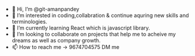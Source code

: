 - 👋 Hi, I’m @git-amanpandey
- 👀 I’m interested in coding,collabration & continue aquring new skills and terminologies. 
- 🌱 I’m currently learning React which is javascript library.
- 💞️ I’m looking to collaborate on projects that help me to acheive my dreams as well as company growth.
- 📫 How to reach me -> 9674704575 DM me

<!---
git-amanpandey/git-amanpandey is a ✨ special ✨ repository because its `README.md` (this file) appears on your GitHub profile.
You can click the Preview link to take a look at your changes.
--->
